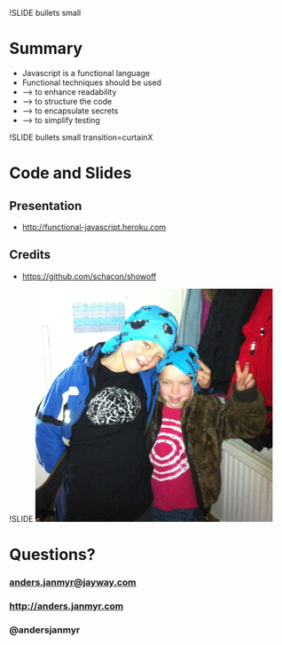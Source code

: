 !SLIDE bullets small
# Summary 

* Javascript is a functional language
* Functional techniques should be used
* --> to enhance readability
* --> to structure the code
* --> to encapsulate secrets
* --> to simplify testing



!SLIDE bullets small transition=curtainX
# Code and Slides

## Presentation

* http://functional-javascript.heroku.com

## Credits

* https://github.com/schacon/showoff

!SLIDE 
![Nina and Rasmus](NinaRasmusOredev.png)
# Questions?
### anders.janmyr@jayway.com
### http://anders.janmyr.com
### @andersjanmyr

